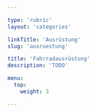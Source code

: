 ```yaml
---

type: 'rubric'
layout: 'categories'

linkTitle: 'Ausrüstung'
slug: 'ausruestung'

title: 'Fahrradausrüstung'
description: 'TODO'

menu:
  top:
    weight: 3

---
```

